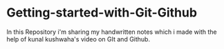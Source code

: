 # Getting-started-with-Git-Github
In this Repository i'm sharing my handwritten notes which i made with the help of kunal kushwaha's video on GIt and Github.
